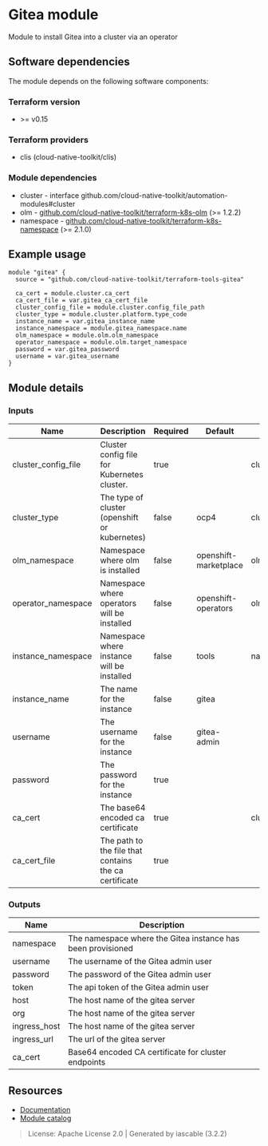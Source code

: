 # Gitea module

Module to install Gitea into a cluster via an operator


## Software dependencies

The module depends on the following software components:

### Terraform version

- \>= v0.15

### Terraform providers


- clis (cloud-native-toolkit/clis)

### Module dependencies


- cluster - interface github.com/cloud-native-toolkit/automation-modules#cluster
- olm - [github.com/cloud-native-toolkit/terraform-k8s-olm](https://github.com/cloud-native-toolkit/terraform-k8s-olm) (>= 1.2.2)
- namespace - [github.com/cloud-native-toolkit/terraform-k8s-namespace](https://github.com/cloud-native-toolkit/terraform-k8s-namespace) (>= 2.1.0)

## Example usage

```hcl
module "gitea" {
  source = "github.com/cloud-native-toolkit/terraform-tools-gitea"

  ca_cert = module.cluster.ca_cert
  ca_cert_file = var.gitea_ca_cert_file
  cluster_config_file = module.cluster.config_file_path
  cluster_type = module.cluster.platform.type_code
  instance_name = var.gitea_instance_name
  instance_namespace = module.gitea_namespace.name
  olm_namespace = module.olm.olm_namespace
  operator_namespace = module.olm.target_namespace
  password = var.gitea_password
  username = var.gitea_username
}

```

## Module details

### Inputs

| Name | Description | Required | Default | Source |
|------|-------------|---------|----------|--------|
| cluster_config_file | Cluster config file for Kubernetes cluster. | true |  | cluster.config_file_path |
| cluster_type | The type of cluster (openshift or kubernetes) | false | ocp4 | cluster.platform.type_code |
| olm_namespace | Namespace where olm is installed | false | openshift-marketplace | olm.olm_namespace |
| operator_namespace | Namespace where operators will be installed | false | openshift-operators | olm.target_namespace |
| instance_namespace | Namespace where instance will be installed | false | tools | namespace.name |
| instance_name | The name for the instance | false | gitea |  |
| username | The username for the instance | false | gitea-admin |  |
| password | The password for the instance | true |  |  |
| ca_cert | The base64 encoded ca certificate | true |  | cluster.ca_cert |
| ca_cert_file | The path to the file that contains the ca certificate | true |  |  |

### Outputs

| Name | Description |
|------|-------------|
| namespace | The namespace where the Gitea instance has been provisioned |
| username | The username of the Gitea admin user |
| password | The password of the Gitea admin user |
| token | The api token of the Gitea admin user |
| host | The host name of the gitea server |
| org | The host name of the gitea server |
| ingress_host | The host name of the gitea server |
| ingress_url | The url of the gitea server |
| ca_cert | Base64 encoded CA certificate for cluster endpoints |

## Resources

- [Documentation](https://operate.cloudnativetoolkit.dev)
- [Module catalog](https://modules.cloudnativetoolkit.dev)

> License: Apache License 2.0 | Generated by iascable (3.2.2)
